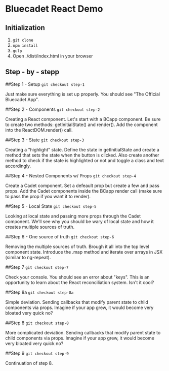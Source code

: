 Bluecadet React Demo
====================

Initialization
---------------------
1. `git clone`
2. `npm install`
3. `gulp`
4. Open ./dist/index.html in your browser

Step - by - stepp
---------------------

##Step 1 - Setup
`git checkout step-1`

Just make sure everything is set up properly. You should see "The Official Bluecadet App".

##Step 2 - Components
`git checkout step-2`

Creating a React component. Let's start with a BCapp component. Be sure to create two methods: getInitialState() and render(). Add the component into the ReactDOM.render() call.

##Step 3 - State
`git checkout step-3`

Creating a "highlight" state. Define the state in getInitialState and create a method that sets the state when the button is clicked. Also create another method to check if the state is highlighted or not and toggle a class and text accordingly.


##Step 4 - Nested Components w/ Props
`git checkout step-4`

Create a Cadet component. Set a defeault prop but create a few and pass props. Add the Cadet components inside the BCapp render call (make sure to pass the prop if you want it to render).

##Step 5 - Local State
`git checkout step-5`

Looking at local state and passing more props through the Cadet component. We'll see why you should be wary of local state and how it creates multiple sources of truth.


##Step 6 - One source of truth
`git checkout step-6`

Removing the multiple sources of truth. Brough it all into the top level component state. Introduce the .map method and iterate over arrays in JSX (similar to ng-repeat).

##Step 7
`git checkout step-7`

Check your console. You should see an error about "keys". This is an opportunity to learn about the React reconciliation system. Isn't it cool?


##Step 8a
`git checkout step-8a`

Simple deviation. Sending callbacks that modify parent state to child components via props. Imagine if your app grew, it would become very bloated very quick no?


##Step 8
`git checkout step-8`

More complicated deviation. Sending callbacks that modify parent state to child components via props. Imagine if your app grew, it would become very bloated very quick no?

##Step 9
`git checkout step-9`

Continuation of step 8.